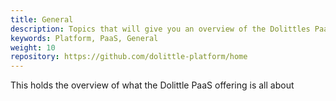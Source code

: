 ```yaml
---
title: General
description: Topics that will give you an overview of the Dolittles PaaS offering 
keywords: Platform, PaaS, General
weight: 10
repository: https://github.com/dolittle-platform/home
---
```

This holds the overview of what the Dolittle PaaS offering is all about
